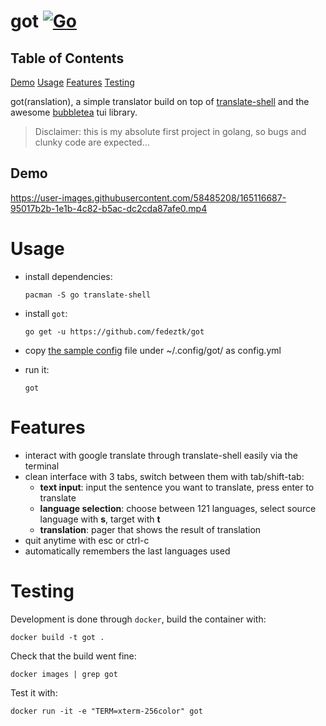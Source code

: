# got [![Go](https://github.com/fedeztk/got/actions/workflows/go.yaml/badge.svg)](https://github.com/fedeztk/got/tree/master/.github/workflows/go.yml)

## Table of Contents

[Demo](#orgab62fc1)
[Usage](#orgfa2aa9c)
[Features](#org26baa6c)
[Testing](#org2744438)

got(ranslation), a simple translator build on top of [translate-shell](https://github.com/soimort/translate-shell) and the awesome [bubbletea](https://github.com/charmbracelet/bubbletea) tui library.

> Disclaimer: this is my absolute first project in golang, so bugs and clunky code are expected&#x2026;


<a id="orgab62fc1"></a>

## Demo

https://user-images.githubusercontent.com/58485208/165116687-95017b2b-1e1b-4c82-b5ac-dc2cda87afe0.mp4

<a id="orgfa2aa9c"></a>

# Usage

-   install dependencies:

    	pacman -S go translate-shell

-   install `got`:

		go get -u https://github.com/fedeztk/got

-   copy [the sample config](https://github.com/fedeztk/got/blob/master/config.yml) file under ~/.config/got/ as config.yml
-   run it:

    	got


<a id="org26baa6c"></a>

# Features

-   interact with google translate through translate-shell easily via the terminal
-   clean interface with 3 tabs, switch between them with tab/shift-tab:
    -   **text input**: input the sentence you want to translate, press enter to translate
    -   **language selection**: choose between 121 languages, select source language with **s**, target with **t**
    -   **translation**: pager that shows the result of translation
-   quit anytime with esc or ctrl-c
-   automatically remembers the last languages used


<a id="org2744438"></a>

# Testing

Development is done through `docker`, build the container with:

    docker build -t got .

Check that the build went fine:

    docker images | grep got

Test it with:

    docker run -it -e "TERM=xterm-256color" got

